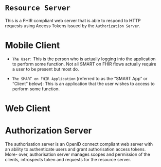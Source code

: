 # `Resource Server` <a name="resourceServer"></a>

This is a FHIR compliant web server that is able to respond to HTTP requests using Access Tokens issued by the `Authorization Server`.

# Mobile Client <a name="mobileClient"></a>

- `The User:` This is the person who is actually logging into the application to perform some function. Not all SMART on FHIR flows actually require a user to be present but most do.

- `The SMART on FHIR Application` (referred to as the “SMART App” or “Client” below): This is an application that the user wishes to access to perform some function.

# Web Client <a name="webClient"></a>

# Authorization Server <a name="Authorization"></a>

The authorisation server is an OpenID connect compliant web server with an ability to authenticate users and grant authorisation access tokens. More- over, authorisation server manages scopes and permission of the clients, introspects token and requests for the resource server.
